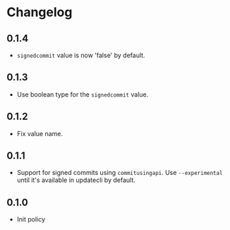 # Changelog

## 0.1.4

* `signedcommit` value is now 'false' by default.

## 0.1.3

* Use boolean type for the `signedcommit` value.

## 0.1.2

* Fix value name.

## 0.1.1

* Support for signed commits using `commitusingapi`. Use `--experimental` until it's available in updatecli by default.

## 0.1.0

* Init policy
